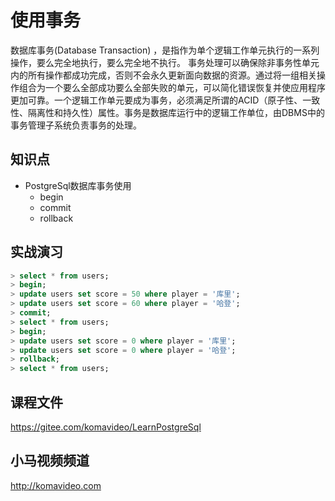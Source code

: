 使用事务
==========

数据库事务(Database Transaction) ，是指作为单个逻辑工作单元执行的一系列操作，要么完全地执行，要么完全地不执行。 事务处理可以确保除非事务性单元内的所有操作都成功完成，否则不会永久更新面向数据的资源。通过将一组相关操作组合为一个要么全部成功要么全部失败的单元，可以简化错误恢复并使应用程序更加可靠。一个逻辑工作单元要成为事务，必须满足所谓的ACID（原子性、一致性、隔离性和持久性）属性。事务是数据库运行中的逻辑工作单位，由DBMS中的事务管理子系统负责事务的处理。

## 知识点

* PostgreSql数据库事务使用
  + begin
  + commit
  + rollback

## 实战演习

~~~sql
> select * from users;
> begin;
> update users set score = 50 where player = '库里';
> update users set score = 60 where player = '哈登';
> commit;
> select * from users;
> begin;
> update users set score = 0 where player = '库里';
> update users set score = 0 where player = '哈登';
> rollback;
> select * from users;
~~~

## 课程文件

https://gitee.com/komavideo/LearnPostgreSql

## 小马视频频道

http://komavideo.com
